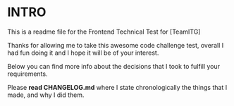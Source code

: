 # INTRO

This is a readme file for the Frontend Technical Test for [TeamITG]

Thanks for allowing me to take this awesome code challenge test, overall I had fun doing it and I hope it will be of your interest.

Below you can find more info about the decisions that I took to fulfill your requirements.

Please **read  CHANGELOG.md** where I state chronologically the things that I made, and why I did them.
